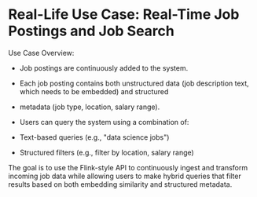 # Real-Life Use Case: Real-Time Job Postings and Job Search

Use Case Overview:
- Job postings are continuously added to the system.
- Each job posting contains both unstructured data (job description text, which needs to be embedded) and structured
- metadata (job type, location, salary range).

- Users can query the system using a combination of:
- Text-based queries (e.g., "data science jobs")
- Structured filters (e.g., filter by location, salary range)

The goal is to use the Flink-style API to continuously ingest and transform incoming job data while allowing users to
make hybrid queries that filter results based on both embedding similarity and structured metadata.